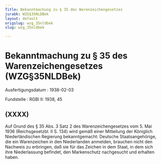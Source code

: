 ```yaml
---
Title: Bekanntmachung zu § 35 des Warenzeichengesetzes
jurabk: WZG§35NLDBek
layout: default
origslug: wzg_35nldbek
slug: wzg_35nldbek

---
```


# Bekanntmachung zu § 35 des Warenzeichengesetzes (WZG§35NLDBek)

Ausfertigungsdatum
:   1938-02-03

Fundstelle
:   RGBl II: 1938, 45



## (XXXX)

Auf Grund des § 35 Abs. 3 Satz 2 des Warenzeichengesetzes vom 5. Mai 1936 (Reichsgesetzbl. II S. 134) wird gemäß einer Mitteilung der Königlich Niederländischen Regierung bekanntgemacht:
Deutsche Staatsangehörige, die ein Warenzeichen in den Niederlanden anmelden, brauchen nicht den Nachweis zu erbringen, daß sie für das Zeichen in dem Staat, in dem sich ihre Niederlassung befindet, den Markenschutz nachgesucht und erhalten haben.

